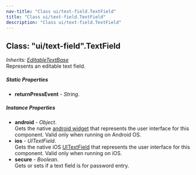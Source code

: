 ```yaml
---
nav-title: "Class ui/text-field.TextField"
title: "Class ui/text-field.TextField"
description: "Class ui/text-field.TextField"
---
```

## Class: "ui/text-field".TextField  
_Inherits:_ [_EditableTextBase_](../../ui/editable-text-base/EditableTextBase.md)  
Represents an editable text field.

##### Static Properties
 - **returnPressEvent** - _String_.

##### Instance Properties
 - **android** - _Object_.    
  Gets the native [android widget](http://developer.android.com/reference/android/widget/EditText.html) that represents the user interface for this component. Valid only when running on Android OS.
 - **ios** - _UITextField_.    
  Gets the native iOS [UITextField](https://developer.apple.com/library/ios/documentation/UIKit/Reference/UITextField_Class/) that represents the user interface for this component. Valid only when running on iOS.
 - **secure** - _Boolean_.    
  Gets or sets if a text field is for password entry.